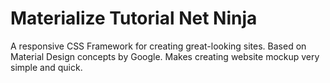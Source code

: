 # Materialize Tutorial Net Ninja

A responsive CSS Framework for creating great-looking sites. Based on Material Design concepts by Google. Makes creating website mockup very simple and quick.
